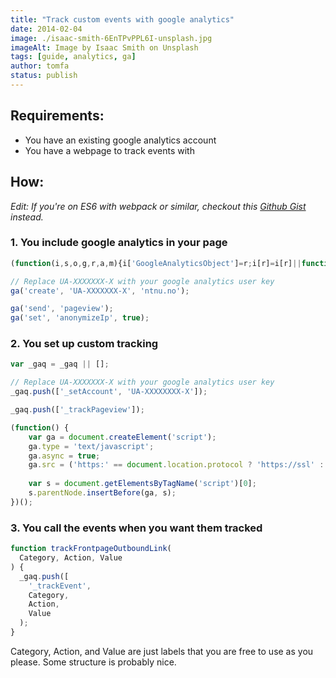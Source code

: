 ```yaml
---
title: "Track custom events with google analytics"
date: 2014-02-04
image: ./isaac-smith-6EnTPvPPL6I-unsplash.jpg
imageAlt: Image by Isaac Smith on Unsplash
tags: [guide, analytics, ga]
author: tomfa
status: publish
---
```


Requirements:
-------------

*   You have an existing google analytics account
*   You have a webpage to track events with

How:
----

_Edit: If you're on ES6 with webpack or similar, checkout this [Github Gist](https://gist.github.com/tomfa/fc334a7e69f6289d81168b31ebe76735) instead._

### 1\. You include google analytics in your page

```js
(function(i,s,o,g,r,a,m){i['GoogleAnalyticsObject']=r;i[r]=i[r]||function(){ (i[r].q=i[r].q||[]).push(arguments)},i[r].l=1*new Date();a=s.createElement(o), m=s.getElementsByTagName(o)[0];a.async=1;a.src=g;m.parentNode.insertBefore(a,m) })(window,document,'script','//www.google-analytics.com/analytics.js','ga');

// Replace UA-XXXXXXX-X with your google analytics user key 
ga('create', 'UA-XXXXXXX-X', 'ntnu.no'); 

ga('send', 'pageview');
ga('set', 'anonymizeIp', true);
```

### 2\. You set up custom tracking

```js
var _gaq = _gaq || []; 

// Replace UA-XXXXXXX-X with your google analytics user key 
_gaq.push(['_setAccount', 'UA-XXXXXXXX-X']); 

_gaq.push(['_trackPageview']); 

(function() { 
    var ga = document.createElement('script'); 
    ga.type = 'text/javascript'; 
    ga.async = true; 
    ga.src = ('https:' == document.location.protocol ? 'https://ssl' : 'http://www') + '.google-analytics.com/ga.js'; 
    
    var s = document.getElementsByTagName('script')[0]; 
    s.parentNode.insertBefore(ga, s); 
})();
```


### 3\. You call the events when you want them tracked

```js
function trackFrontpageOutboundLink(
  Category, Action, Value
) { 
  _gaq.push([
    '_trackEvent',
    Category, 
    Action, 
    Value
  ); 
}
```` 
Category, Action, and Value are just labels that you are free to use as you please. 
Some structure is probably nice.
